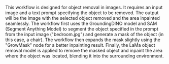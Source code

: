 This workflow is designed for object removal in images. It requires an input image and a text prompt specifying the object to be removed. The output will be the image with the selected object removed and the area inpainted seamlessly. The workflow first uses the GroundingDINO model and SAM (Segment Anything Model) to segment the object specified in the prompt from the input image (\"bedroom.jpg\") and generate a mask of the object (in this case, a chair). The workflow then expands the mask slightly using the \"GrowMask\" node for a better inpainting result. Finally, the LaMa object removal model is applied to remove the masked object and inpaint the area where the object was located, blending it into the surrounding environment.